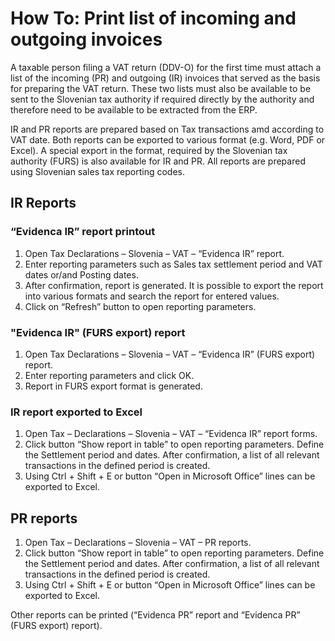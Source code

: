 # How To: Print list of incoming and outgoing invoices

A taxable person filing a VAT return (DDV-O) for the first time must attach a list of the incoming (PR) and outgoing (IR) invoices that served as the basis for preparing the VAT return. These two lists must also be available to be sent to the Slovenian tax authority if required directly by the authority and therefore need to be available to be extracted from the ERP.

IR and PR reports are prepared based on Tax transactions amd according to VAT date. Both reports can be exported to various format (e.g. Word, PDF or Excel). A special export in the format, required by the Slovenian tax authority (FURS) is also available for IR and PR. All reports are prepared using Slovenian sales tax reporting codes.

## IR Reports 

### “Evidenca IR” report printout

1. Open Tax Declarations – Slovenia – VAT – “Evidenca IR” report.
2. Enter reporting parameters such as Sales tax settlement period and VAT dates or/and Posting dates. 
3. After confirmation, report is generated. It is possible to export the report into various formats and search the report for entered values.
4. Click on “Refresh” button to open reporting parameters. 

### "Evidenca IR" (FURS export) report 

1. Open Tax Declarations – Slovenia – VAT – “Evidenca IR” (FURS export) report.
2. Enter reporting parameters and click OK. 
3. Report in FURS export format is generated.  

### IR report exported to Excel

1. Open Tax – Declarations – Slovenia – VAT – “Evidenca IR” report forms.
2. Click button “Show report in table” to open reporting parameters. Define the Settlement period and dates. After confirmation, a list of all relevant transactions in the defined period is created.  
3. Using Ctrl + Shift + E or button “Open in Microsoft Office” lines can be exported to Excel. 

## PR reports 

1. Open Tax – Declarations – Slovenia – VAT – PR reports.
2. Click button “Show report in table” to open reporting parameters. Define the Settlement period and dates. After confirmation, a list of all relevant transactions in the defined period is created.  
3. Using Ctrl + Shift + E or button “Open in Microsoft Office” lines can be exported to Excel. 

Other reports can be printed (“Evidenca PR” report and “Evidenca PR” (FURS export) report). 
